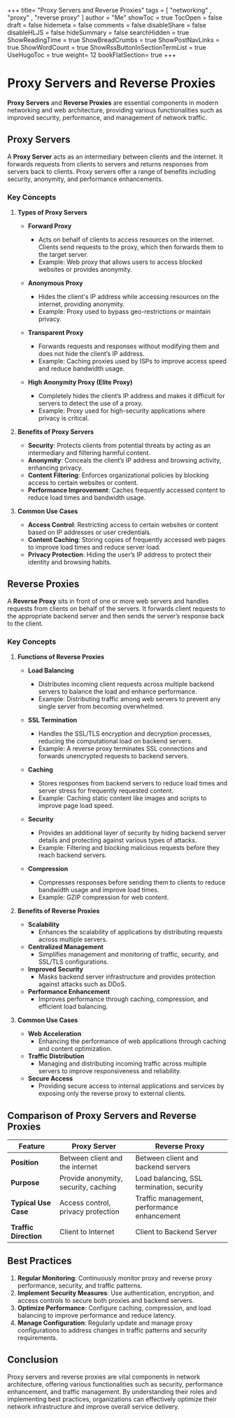 +++
title= "Proxy Servers and Reverse Proxies"
tags = [ "networking" , "proxy" , "reverse proxy" ]
author = "Me"
showToc = true
TocOpen = false
draft = false
hidemeta = false
comments = false
disableShare = false
disableHLJS = false
hideSummary = false
searchHidden = true
ShowReadingTime = true
ShowBreadCrumbs = true
ShowPostNavLinks = true
ShowWordCount = true
ShowRssButtonInSectionTermList = true
UseHugoToc = true
weight= 12
bookFlatSection= true
+++

# Proxy Servers and Reverse Proxies

**Proxy Servers** and **Reverse Proxies** are essential components in modern networking and web architecture, providing various functionalities such as improved security, performance, and management of network traffic.

## Proxy Servers

A **Proxy Server** acts as an intermediary between clients and the internet. It forwards requests from clients to servers and returns responses from servers back to clients. Proxy servers offer a range of benefits including security, anonymity, and performance enhancements.

### Key Concepts

1. **Types of Proxy Servers**
   - **Forward Proxy**
     - Acts on behalf of clients to access resources on the internet. Clients send requests to the proxy, which then forwards them to the target server.
     - Example: Web proxy that allows users to access blocked websites or provides anonymity.

   - **Anonymous Proxy**
     - Hides the client's IP address while accessing resources on the internet, providing anonymity.
     - Example: Proxy used to bypass geo-restrictions or maintain privacy.

   - **Transparent Proxy**
     - Forwards requests and responses without modifying them and does not hide the client’s IP address.
     - Example: Caching proxies used by ISPs to improve access speed and reduce bandwidth usage.

   - **High Anonymity Proxy (Elite Proxy)**
     - Completely hides the client’s IP address and makes it difficult for servers to detect the use of a proxy.
     - Example: Proxy used for high-security applications where privacy is critical.

2. **Benefits of Proxy Servers**
   - **Security**: Protects clients from potential threats by acting as an intermediary and filtering harmful content.
   - **Anonymity**: Conceals the client’s IP address and browsing activity, enhancing privacy.
   - **Content Filtering**: Enforces organizational policies by blocking access to certain websites or content.
   - **Performance Improvement**: Caches frequently accessed content to reduce load times and bandwidth usage.

3. **Common Use Cases**
   - **Access Control**: Restricting access to certain websites or content based on IP addresses or user credentials.
   - **Content Caching**: Storing copies of frequently accessed web pages to improve load times and reduce server load.
   - **Privacy Protection**: Hiding the user’s IP address to protect their identity and browsing habits.

## Reverse Proxies

A **Reverse Proxy** sits in front of one or more web servers and handles requests from clients on behalf of the servers. It forwards client requests to the appropriate backend server and then sends the server’s response back to the client.

### Key Concepts

1. **Functions of Reverse Proxies**
   - **Load Balancing**
     - Distributes incoming client requests across multiple backend servers to balance the load and enhance performance.
     - Example: Distributing traffic among web servers to prevent any single server from becoming overwhelmed.

   - **SSL Termination**
     - Handles the SSL/TLS encryption and decryption processes, reducing the computational load on backend servers.
     - Example: A reverse proxy terminates SSL connections and forwards unencrypted requests to backend servers.

   - **Caching**
     - Stores responses from backend servers to reduce load times and server stress for frequently requested content.
     - Example: Caching static content like images and scripts to improve page load speed.

   - **Security**
     - Provides an additional layer of security by hiding backend server details and protecting against various types of attacks.
     - Example: Filtering and blocking malicious requests before they reach backend servers.

   - **Compression**
     - Compresses responses before sending them to clients to reduce bandwidth usage and improve load times.
     - Example: GZIP compression for web content.

2. **Benefits of Reverse Proxies**
   - **Scalability**
     - Enhances the scalability of applications by distributing requests across multiple servers.
   - **Centralized Management**
     - Simplifies management and monitoring of traffic, security, and SSL/TLS configurations.
   - **Improved Security**
     - Masks backend server infrastructure and provides protection against attacks such as DDoS.
   - **Performance Enhancement**
     - Improves performance through caching, compression, and efficient load balancing.

3. **Common Use Cases**
   - **Web Acceleration**
     - Enhancing the performance of web applications through caching and content optimization.
   - **Traffic Distribution**
     - Managing and distributing incoming traffic across multiple servers to improve responsiveness and reliability.
   - **Secure Access**
     - Providing secure access to internal applications and services by exposing only the reverse proxy to external clients.

## Comparison of Proxy Servers and Reverse Proxies

| Feature               | Proxy Server                         | Reverse Proxy                               |
| --------------------- | ------------------------------------ | ------------------------------------------- |
| **Position**          | Between client and the internet      | Between client and backend servers          |
| **Purpose**           | Provide anonymity, security, caching | Load balancing, SSL termination, security   |
| **Typical Use Case**  | Access control, privacy protection   | Traffic management, performance enhancement |
| **Traffic Direction** | Client to Internet                   | Client to Backend Server                    |

## Best Practices

1. **Regular Monitoring**: Continuously monitor proxy and reverse proxy performance, security, and traffic patterns.
2. **Implement Security Measures**: Use authentication, encryption, and access controls to secure both proxies and backend servers. 
3. **Optimize Performance**: Configure caching, compression, and load balancing to improve performance and reduce latency.
4. **Manage Configuration**: Regularly update and manage proxy configurations to address changes in traffic patterns and security requirements.

## Conclusion

Proxy servers and reverse proxies are vital components in network architecture, offering various functionalities such as security, performance enhancement, and traffic management. By understanding their roles and implementing best practices, organizations can effectively optimize their network infrastructure and improve overall service delivery.
